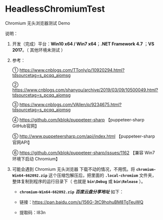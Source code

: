 # HeadlessChromiumTest
Chromium 无头浏览器测试 Demo

说明：

1. 开发（完成）平台：**Win10 x64 / Win7 x64**；**.NET Framework 4.7** ；**VS 2017**。（ 其他环境未测试 ）

2. 参考：

   ① https://www.cnblogs.com/TTonly/p/10920294.html?tdsourcetag=s_pcqq_aiomsg

   ② https://www.cnblogs.com/shanyou/archive/2019/03/09/10500049.html?tdsourcetag=s_pcqq_aiomsg

   ③ https://www.cnblogs.com/VAllen/p/9234675.html?tdsourcetag=s_pcqq_aiomsg

   ④ https://github.com/kblok/puppeteer-sharp 【puppeteer-sharp GitHub官网】

   ⑤ http://www.puppeteersharp.com/api/index.html 【puppeteer-sharp 官网API】

   ⑥ https://github.com/kblok/puppeteer-sharp/issues/1162 【兼容 Win7 环境下启动 Chromium】

3. 可能会遇到 Chromium 无头浏览器 下载不动的情况，不用慌。将 **`chromium-Win64-662092.zip`** 这个压缩包解压后，把里面的 **`.local-chromium`** 文件夹，整体复制到程序的运行目录下（ 也就是 **`bin\Debug`** 或 **`bin\Release`** ）。

   - **`chromium-Win64-662092.zip`** ***百度云盘分享地址***  如下：

   - 链接：https://pan.baidu.com/s/156G-3tC9hohuBM8TgTeuWQ
   
   - 提取码：l83n